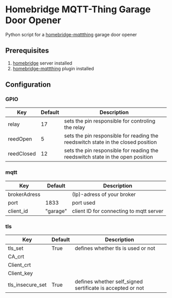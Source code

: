 # Homebridge MQTT-Thing Garage Door Opener
Python script for a [homebridge-mqttthing](https://github.com/arachnetech/homebridge-mqttthing) garage door opener

## Prerequisites
1. [homebridge](https://github.com/homebridge/homebridge) server installed
2. [homebridge-mqttthing](https://github.com/arachnetech/homebridge-mqttthing) plugin installed

## Configuration
### GPIO
|Key|Default|Description|
|----------|--|--------------------------------------------------------------------------------|
|relay     |17|sets the pin responsible for controling the relay                               |
|reedOpen  |5 |sets the pin responsible for reading the reedswitch state in the closed position|
|reedClosed|12|sets the pin responsible for reading the reedswitch state in the open position  |

### mqtt
|Key|Default|Description|
|------------|--------|---------------------------------------|
|brokerAdress|        |(Ip)-adress of your broker             |
|port        |1833    |port used                              |
|client_id   |"garage"|client ID for connecting to mqtt server|

### tls
|Key|Default|Description|
|----------------|----|----------------------------------------------------------|
|tls_set         |True|defines whether tls is used or not                        |
|CA_crt|         |    |Path to your CA certificate                               |
|Client_crt|     |    |Path to your Client certificate                           |
|Client_key|     |    |Path to your Client key                                   |
|tls_insecure_set|True|defines whether self_signed sertificate is accepted or not|
